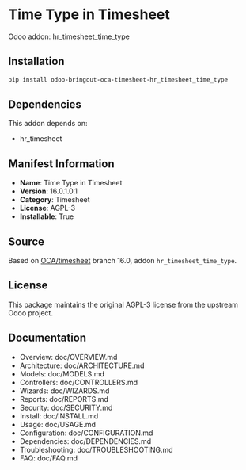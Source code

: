 # Time Type in Timesheet

Odoo addon: hr_timesheet_time_type

## Installation

```bash
pip install odoo-bringout-oca-timesheet-hr_timesheet_time_type
```

## Dependencies

This addon depends on:
- hr_timesheet

## Manifest Information

- **Name**: Time Type in Timesheet
- **Version**: 16.0.1.0.1
- **Category**: Timesheet
- **License**: AGPL-3
- **Installable**: True

## Source

Based on [OCA/timesheet](https://github.com/OCA/timesheet) branch 16.0, addon `hr_timesheet_time_type`.

## License

This package maintains the original AGPL-3 license from the upstream Odoo project.

## Documentation

- Overview: doc/OVERVIEW.md
- Architecture: doc/ARCHITECTURE.md
- Models: doc/MODELS.md
- Controllers: doc/CONTROLLERS.md
- Wizards: doc/WIZARDS.md
- Reports: doc/REPORTS.md
- Security: doc/SECURITY.md
- Install: doc/INSTALL.md
- Usage: doc/USAGE.md
- Configuration: doc/CONFIGURATION.md
- Dependencies: doc/DEPENDENCIES.md
- Troubleshooting: doc/TROUBLESHOOTING.md
- FAQ: doc/FAQ.md
